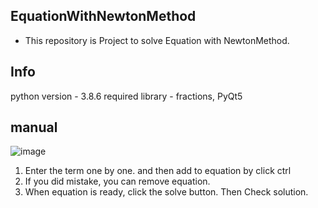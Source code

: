 EquationWithNewtonMethod
--------------------
- This repository is Project to solve Equation with NewtonMethod. 


Info
-----------
python version - 3.8.6
required library - fractions, PyQt5 


manual
-----------------------
![image](https://user-images.githubusercontent.com/66504341/124352674-c23f2a00-dc3c-11eb-93a9-016b23ce7a07.png)

1. Enter the term one by one. and then add to equation by click ctrl
2. If you did mistake, you can remove equation.
3. When equation is ready, click the solve button. Then Check solution.



